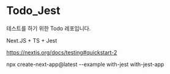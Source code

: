 # Todo_Jest

테스트를 하기 위한 Todo 레포입니다.

Next.JS + TS + Jest

https://nextjs.org/docs/testing#quickstart-2

npx create-next-app@latest --example with-jest with-jest-app
